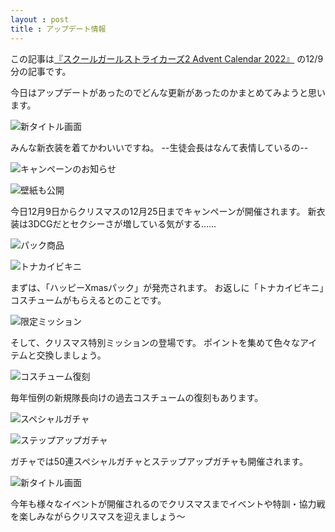 ```yaml
---
layout : post
title : アップデート情報
---
```


この記事は[『スクールガールストライカーズ2 Advent Calendar 2022』](https://adventar.org/calendars/8200) の12/9分の記事です。

今日はアップデートがあったのでどんな更新があったのかまとめてみようと思います。

![新タイトル画面](/SchoolGirlStrikersAdventCalendar2022/20221209_1.PNG)

みんな新衣装を着てかわいいですね。
--生徒会長はなんて表情しているの--

![キャンペーンのお知らせ](/SchoolGirlStrikersAdventCalendar2022/20221209_2.PNG)

![壁紙も公開](/SchoolGirlStrikersAdventCalendar2022/20221209_3.PNG)

今日12月9日からクリスマスの12月25日までキャンペーンが開催されます。
新衣装は3DCGだとセクシーさが増している気がする……

![パック商品](/SchoolGirlStrikersAdventCalendar2022/20221209_4.PNG)

![トナカイビキニ](/SchoolGirlStrikersAdventCalendar2022/20221209_5.PNG)

まずは、「ハッピーXmasパック」が発売されます。
お返しに「トナカイビキニ」コスチュームがもらえるとのことです。

![限定ミッション](/SchoolGirlStrikersAdventCalendar2022/20221209_6.PNG)

そして、クリスマス特別ミッションの登場です。
ポイントを集めて色々なアイテムと交換しましょう。

![コスチューム復刻](/SchoolGirlStrikersAdventCalendar2022/20221209_7.PNG)

毎年恒例の新規隊長向けの過去コスチュームの復刻もあります。

![スペシャルガチャ](/SchoolGirlStrikersAdventCalendar2022/20221209_8.PNG)

![ステップアップガチャ](/SchoolGirlStrikersAdventCalendar2022/20221209_9.PNG)

ガチャでは50連スペシャルガチャとステップアップガチャも開催されます。

![新タイトル画面](/SchoolGirlStrikersAdventCalendar2022/20221209_10.PNG)

今年も様々なイベントが開催されるのでクリスマスまでイベントや特訓・協力戦を楽しみながらクリスマスを迎えましょう～
